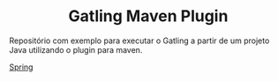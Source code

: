 <h1 align="center"> Gatling Maven Plugin</h1>

Repositório com exemplo para executar o Gatling a partir de um projeto Java utilizando o plugin para maven.

[Spring](https://github.com/joaovertelo/java-maven-gatling-example)
